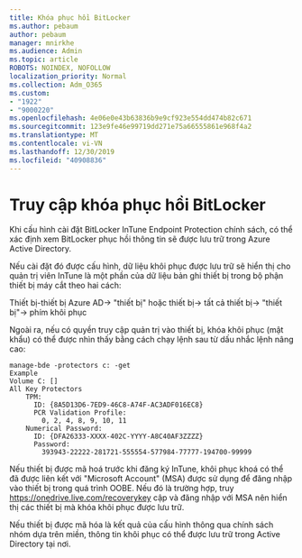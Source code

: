 ```yaml
---
title: Khóa phục hồi BitLocker
ms.author: pebaum
author: pebaum
manager: mnirkhe
ms.audience: Admin
ms.topic: article
ROBOTS: NOINDEX, NOFOLLOW
localization_priority: Normal
ms.collection: Adm_O365
ms.custom:
- "1922"
- "9000220"
ms.openlocfilehash: 4e06e0e43b63836b9e9cf923e554dd474b82c671
ms.sourcegitcommit: 123e9fe46e99719dd271e75a66555861e968f4a2
ms.translationtype: MT
ms.contentlocale: vi-VN
ms.lasthandoff: 12/30/2019
ms.locfileid: "40908836"
---
```

# <a name="accessing-bitlocker-recovery-keys"></a>Truy cập khóa phục hồi BitLocker

Khi cấu hình cài đặt BitLocker InTune Endpoint Protection chính sách, có thể xác định xem BitLocker phục hồi thông tin sẽ được lưu trữ trong Azure Active Directory.

Nếu cài đặt đó được cấu hình, dữ liệu khôi phục được lưu trữ sẽ hiển thị cho quản trị viên InTune là một phần của dữ liệu bản ghi thiết bị trong bộ phận thiết bị máy cắt theo hai cách:

Thiết bị-thiết bị Azure AD-> "thiết bị" hoặc thiết bị-> tất cả thiết bị-> "thiết bị"-> phím khôi phục

Ngoài ra, nếu có quyền truy cập quản trị vào thiết bị, khóa khôi phục (mật khẩu) có thể được nhìn thấy bằng cách chạy lệnh sau từ dấu nhắc lệnh nâng cao:

```
manage-bde -protectors c: -get
Example
Volume C: []
All Key Protectors
    TPM:
      ID: {8A5D13D6-7ED9-46C8-A74F-AC3ADF016EC8}
      PCR Validation Profile:
        0, 2, 4, 8, 9, 10, 11
    Numerical Password:
      ID: {DFA26333-XXXX-402C-YYYY-A8C40AF3ZZZZ}
      Password:
        393943-22222-281721-555554-577984-77777-194700-99999
```
Nếu thiết bị được mã hoá trước khi đăng ký InTune, khôi phục khoá có thể đã được liên kết với "Microsoft Account" (MSA) được sử dụng để đăng nhập vào thiết bị trong quá trình OOBE. Nếu đó là trường hợp, truy https://onedrive.live.com/recoverykey cập và đăng nhập với MSA nên hiển thị các thiết bị mà khóa khôi phục được lưu trữ.
 
Nếu thiết bị được mã hóa là kết quả của cấu hình thông qua chính sách nhóm dựa trên miền, thông tin khôi phục có thể được lưu trữ trong Active Directory tại nơi.
 

